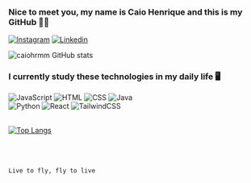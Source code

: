 ### Nice to meet you, my name is Caio Henrique and this is my GitHub 👨‍💻

[![Instagram](https://img.shields.io/badge/Instagram-%23E4405F.svg?style=for-the-badge&logo=Instagram&logoColor=white)](https://www.instagram.com/caiohenriquerm/)
[![Linkedin](https://img.shields.io/badge/linkedin-%230077B5.svg?style=for-the-badge&logo=linkedin&logoColor=white)](https://www.linkedin.com/in/caiohenriquechrm/)

![caiohrmm GitHub stats](https://github-readme-stats.vercel.app/api?username=caiohrmm&show_icons=true&theme=tokyonight)

### I currently study these technologies in my daily life 🖥️
<div style= "display: inline_block">
    <img alt="JavaScript" src="https://img.shields.io/badge/javascript-%23323330.svg?style=for-the-badge&logo=javascript&logoColor=%23F7DF1E"></img>
    <img alt="HTML" src="https://img.shields.io/badge/html5-%23E34F26.svg?style=for-the-badge&logo=html5&logoColor=white"></img>
    <img alt="CSS" src="https://img.shields.io/badge/css3-%231572B6.svg?style=for-the-badge&logo=css3&logoColor=white"></img>
    <img alt="Java" src="https://img.shields.io/badge/java-%23ED8B00.svg?style=for-the-badge&logo=java&logoColor=white"></img></br>
    <img alt="Python" src="https://img.shields.io/badge/python-3670A0?style=for-the-badge&logo=python&logoColor=ffdd54"></img>
    <img alt="React" src="https://img.shields.io/badge/react-%2320232a.svg?style=for-the-badge&logo=react&logoColor=%2361DAFB"></img>
    <img alt="TailwindCSS" src="https://img.shields.io/badge/tailwindcss-%2338B2AC.svg?style=for-the-badge&logo=tailwind-css&logoColor=white"></img>
</div></br>

[![Top Langs](https://github-readme-stats.vercel.app/api/top-langs/?username=caiohrmm&langs_count=8)](https://github.com/caiohrmm/github-readme-stats)

</br></br></br>
``` Live to fly, fly to live ```
